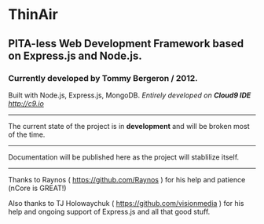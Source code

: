# ThinAir
## PITA-less Web Development Framework based on Express.js and Node.js.
### Currently developed by Tommy Bergeron / 2012.
Built with Node.js, Express.js, MongoDB.
*Entirely developed on **Cloud9 IDE** http://c9.io*

---

The current state of the project is in **development** and will be broken most of the time.

---

Documentation will be published here as the project will stablilize itself.

---

Thanks to Raynos ( https://github.com/Raynos ) for his help and patience (nCore is GREAT!)

Also thanks to TJ Holowaychuk ( https://github.com/visionmedia ) for his help and ongoing support of Express.js and all that good stuff.